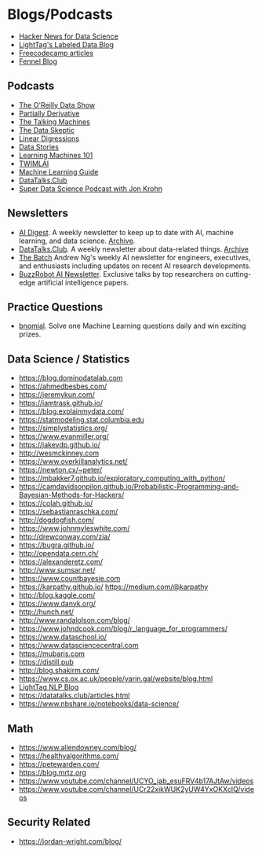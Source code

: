 Blogs/Podcasts
===============

* [Hacker News for Data Science](https://www.datatau.com/news)
* [LightTag's Labeled Data Blog](https://lighttag.io/blog)
* [Freecodecamp articles](https://www.freecodecamp.org/news/tag/machine-learning/)
* [Fennel Blog](https://fennel.ai/blog/)

Podcasts
--------

* [The O'Reilly Data Show](http://radar.oreilly.com/tag/oreilly-data-show-podcast)
* [Partially Derivative](http://partiallyderivative.com/)
* [The Talking Machines](https://www.thetalkingmachines.com/)
* [The Data Skeptic](https://dataskeptic.com/)
* [Linear Digressions](https://lineardigressions.com)
* [Data Stories](http://datastori.es/)
* [Learning Machines 101](https://www.learningmachines101.com/)
* [TWIMLAI](https://twimlai.com/shows/)
* [Machine Learning Guide](http://ocdevel.com/podcasts/machine-learning)
* [DataTalks.Club](https://anchor.fm/datatalksclub)
* [Super Data Science Podcast with Jon Krohn](https://www.youtube.com/@SuperDataScienceWithJonKrohn)

Newsletters
-----------

* [AI Digest](https://aidigest.net/). A weekly newsletter to keep up to date with AI, machine learning, and data science. [Archive](https://aidigest.net/digests).
* [DataTalks.Club](https://datatalks.club). A weekly newsletter about data-related things. [Archive](https://us19.campaign-archive.com/home/?u=0d7822ab98152f5afc118c176&id=97178021aa)
* [The Batch](https://read.deeplearning.ai/the-batch/) Andrew Ng's weekly AI newsletter for engineers, executives, and enthusiasts including updates on recent AI research developments.
* [BuzzRobot AI Newsletter](https://buzzrobot.substack.com/). Exclusive talks by top researchers on cutting-edge artificial intelligence papers.

Practice Questions
-----------

* [bnomial](https://today.bnomial.com/). Solve one Machine Learning questions daily and win exciting prizes.

Data Science / Statistics
-------------------------

* https://blog.dominodatalab.com
* https://ahmedbesbes.com/
* https://jeremykun.com/
* https://iamtrask.github.io/
* https://blog.explainmydata.com/
* https://statmodeling.stat.columbia.edu
* https://simplystatistics.org/
* https://www.evanmiller.org/
* https://jakevdp.github.io/
* http://wesmckinney.com
* https://www.overkillanalytics.net/
* https://newton.cx/~peter/
* https://mbakker7.github.io/exploratory_computing_with_python/
* https://camdavidsonpilon.github.io/Probabilistic-Programming-and-Bayesian-Methods-for-Hackers/
* https://colah.github.io/
* https://sebastianraschka.com/
* http://dogdogfish.com/
* https://www.johnmyleswhite.com/
* http://drewconway.com/zia/
* https://bugra.github.io/
* http://opendata.cern.ch/
* https://alexanderetz.com/
* http://www.sumsar.net/
* https://www.countbayesie.com
* https://karpathy.github.io/  https://medium.com/@karpathy
* http://blog.kaggle.com/
* https://www.danvk.org/
* http://hunch.net/
* http://www.randalolson.com/blog/
* https://www.johndcook.com/blog/r_language_for_programmers/
* https://www.dataschool.io/
* https://www.datasciencecentral.com
* https://mubaris.com
* https://distill.pub
* http://blog.shakirm.com/
* https://www.cs.ox.ac.uk/people/yarin.gal/website/blog.html
* [LightTag NLP Blog](https://www.lighttag.io/blog)
* https://datatalks.club/articles.html
* https://www.nbshare.io/notebooks/data-science/

Math
----

* https://www.allendowney.com/blog/
* https://healthyalgorithms.com/
* https://petewarden.com/
* https://blog.mrtz.org
* https://www.youtube.com/channel/UCYO_jab_esuFRV4b17AJtAw/videos
* https://www.youtube.com/channel/UCr22xikWUK2yUW4YxOKXclQ/videos

Security Related
----------------

* https://jordan-wright.com/blog/
